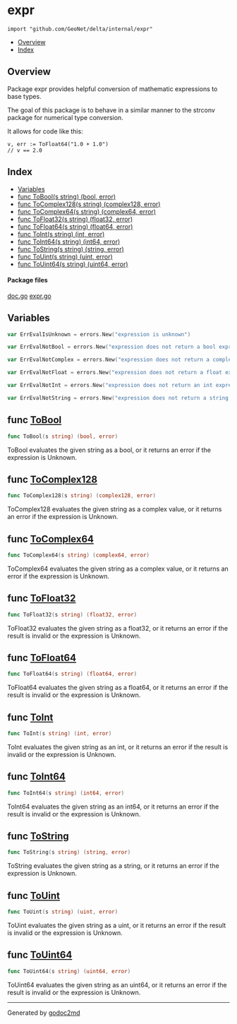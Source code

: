 

# expr
`import "github.com/GeoNet/delta/internal/expr"`

* [Overview](#pkg-overview)
* [Index](#pkg-index)

## <a name="pkg-overview">Overview</a>
Package expr provides helpful conversion of mathematic expressions to base types.

The goal of this package is to behave in a similar manner to the strconv package
for numerical type conversion.

It allows for code like this:


	v, err := ToFloat64("1.0 + 1.0")
	// v == 2.0




## <a name="pkg-index">Index</a>
* [Variables](#pkg-variables)
* [func ToBool(s string) (bool, error)](#ToBool)
* [func ToComplex128(s string) (complex128, error)](#ToComplex128)
* [func ToComplex64(s string) (complex64, error)](#ToComplex64)
* [func ToFloat32(s string) (float32, error)](#ToFloat32)
* [func ToFloat64(s string) (float64, error)](#ToFloat64)
* [func ToInt(s string) (int, error)](#ToInt)
* [func ToInt64(s string) (int64, error)](#ToInt64)
* [func ToString(s string) (string, error)](#ToString)
* [func ToUint(s string) (uint, error)](#ToUint)
* [func ToUint64(s string) (uint64, error)](#ToUint64)


#### <a name="pkg-files">Package files</a>
[doc.go](/src/target/doc.go) [expr.go](/src/target/expr.go) 



## <a name="pkg-variables">Variables</a>
``` go
var ErrEvalIsUnknown = errors.New("expression is unknown")
```
``` go
var ErrEvalNotBool = errors.New("expression does not return a bool expression")
```
``` go
var ErrEvalNotComplex = errors.New("expression does not return a complex expression")
```
``` go
var ErrEvalNotFloat = errors.New("expression does not return a float expression")
```
``` go
var ErrEvalNotInt = errors.New("expression does not return an int expression")
```
``` go
var ErrEvalNotString = errors.New("expression does not return a string expression")
```


## <a name="ToBool">func</a> [ToBool](/src/target/expr.go?s=4366:4401#L158)
``` go
func ToBool(s string) (bool, error)
```
ToBool evaluates the given string as a bool, or it returns an error if the expression is Unknown.



## <a name="ToComplex128">func</a> [ToComplex128](/src/target/expr.go?s=2433:2480#L85)
``` go
func ToComplex128(s string) (complex128, error)
```
ToComplex128 evaluates the given string as a complex value, or it returns an error if the expression is Unknown.



## <a name="ToComplex64">func</a> [ToComplex64](/src/target/expr.go?s=1880:1925#L66)
``` go
func ToComplex64(s string) (complex64, error)
```
ToComplex64 evaluates the given string as a complex value, or it returns an error if the expression is Unknown.



## <a name="ToFloat32">func</a> [ToFloat32](/src/target/expr.go?s=979:1020#L30)
``` go
func ToFloat32(s string) (float32, error)
```
ToFloat32 evaluates the given string as a float32, or it returns an error if the result is invalid or the expression is Unknown.



## <a name="ToFloat64">func</a> [ToFloat64](/src/target/expr.go?s=1438:1479#L48)
``` go
func ToFloat64(s string) (float64, error)
```
ToFloat64 evaluates the given string as a float64, or it returns an error if the result is invalid or the expression is Unknown.



## <a name="ToInt">func</a> [ToInt](/src/target/expr.go?s=3901:3934#L140)
``` go
func ToInt(s string) (int, error)
```
ToInt evaluates the given string as an int, or it returns an error if the result is invalid or the expression is Unknown.



## <a name="ToInt64">func</a> [ToInt64](/src/target/expr.go?s=3003:3040#L104)
``` go
func ToInt64(s string) (int64, error)
```
ToInt64 evaluates the given string as an int64, or it returns an error if the result is invalid or the expression is Unknown.



## <a name="ToString">func</a> [ToString](/src/target/expr.go?s=4676:4715#L170)
``` go
func ToString(s string) (string, error)
```
ToString evaluates the given string as a string, or it returns an error if the expression is Unknown.



## <a name="ToUint">func</a> [ToUint](/src/target/expr.go?s=4144:4179#L149)
``` go
func ToUint(s string) (uint, error)
```
ToUint evaluates the given string as a uint, or it returns an error if the result is invalid or the expression is Unknown.



## <a name="ToUint64">func</a> [ToUint64](/src/target/expr.go?s=3453:3492#L122)
``` go
func ToUint64(s string) (uint64, error)
```
ToUint64 evaluates the given string as an uint64, or it returns an error if the result is invalid or the expression is Unknown.








- - -
Generated by [godoc2md](http://godoc.org/github.com/davecheney/godoc2md)
